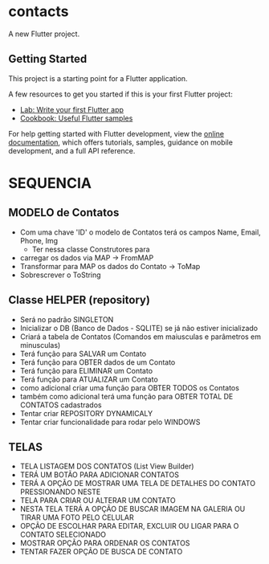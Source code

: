 # contacts
A new Flutter project.
## Getting Started
This project is a starting point for a Flutter application.

A few resources to get you started if this is your first Flutter project:
- [Lab: Write your first Flutter app](https://docs.flutter.dev/get-started/codelab)
- [Cookbook: Useful Flutter samples](https://docs.flutter.dev/cookbook)

For help getting started with Flutter development, view the
[online documentation](https://docs.flutter.dev/), which offers tutorials,
samples, guidance on mobile development, and a full API reference.

# SEQUENCIA

## MODELO de Contatos
- Com uma chave 'ID' o modelo de Contatos terá os campos Name, Email, Phone, Img
  - Ter nessa classe Construtores para
- carregar os dados via MAP -> FromMAP
- Transformar para MAP os dados do Contato -> ToMap
- Sobrescrever o ToString

## Classe HELPER (repository)
- Será no padrão SINGLETON
- Inicializar o DB (Banco de Dados - SQLITE) se já não estiver inicializado
- Criará a tabela de Contatos (Comandos em maiusculas e parâmetros em minusculas)
- Terá função para SALVAR um Contato
- Terá função para OBTER dados de um Contato
- Terá função para ELIMINAR um Contato
- Terá função para ATUALIZAR um Contato
- como adicional criar uma função para OBTER TODOS os Contatos
- também como adicional terá uma função para OBTER TOTAL DE CONTATOS cadastrados
- Tentar criar REPOSITORY DYNAMICALY
- Tentar criar funcionalidade para rodar pelo WINDOWS

## TELAS
- TELA LISTAGEM DOS CONTATOS (List View Builder)
- TERÁ UM BOTÃO PARA ADICIONAR CONTATOS
- TERÁ A OPÇÃO DE MOSTRAR UMA TELA DE DETALHES DO CONTATO PRESSIONANDO NESTE
- TELA PARA CRIAR OU ALTERAR UM CONTATO
- NESTA TELA TERÁ A OPÇÃO DE BUSCAR IMAGEM NA GALERIA OU TIRAR UMA FOTO PELO CELULAR
- OPÇÃO DE ESCOLHAR PARA EDITAR, EXCLUIR OU LIGAR PARA O CONTATO SELECIONADO
- MOSTRAR OPÇÃO PARA ORDENAR OS CONTATOS
- TENTAR FAZER OPÇÃO DE BUSCA DE CONTATO
